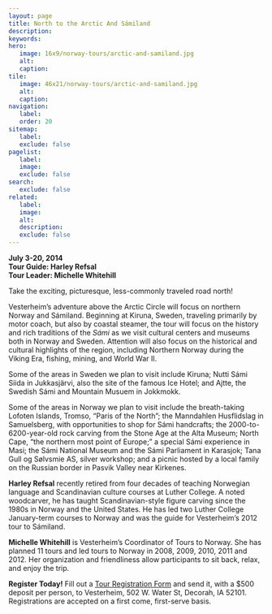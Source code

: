 ```yaml
---
layout: page
title: North to the Arctic And Sámiland
description:
keywords:
hero:
   image: 16x9/norway-tours/arctic-and-samiland.jpg
   alt: 
   caption:
tile:
   image: 46x21/norway-tours/arctic-and-samiland.jpg
   alt: 
   caption:   
navigation:
   label:
   order: 20
sitemap:
   label:
   exclude: false
pagelist:
   label:
   image:
   exclude: false  
search:
   exclude: false
related:
   label:
   image:
   alt:
   description:
   exclude: false
---
```

**July 3-20, 2014** <br />
**Tour Guide: Harley Refsal** <br />
**Tour Leader: Michelle Whitehill**

Take the exciting, picturesque, less-commonly traveled road north!

Vesterheim’s adventure above the Arctic Circle will focus on northern Norway and Sámiland. Beginning at Kiruna, Sweden, traveling primarily by motor coach, but also by coastal steamer, the tour will focus on the history and rich traditions of the _Sámi_ as we visit cultural centers and museums both in Norway and Sweden. Attention will also focus on the historical and cultural highlights of the region, including Northern Norway during the Viking Era, fishing, mining, and World War II.

Some of the areas in Sweden we plan to visit include Kiruna; Nutti Sámi Siida in Jukkasjärvi, also the site of the famous Ice Hotel; and Ajtte, the Swedish Sámi and Mountain Musuem in Jokkmokk.

Some of the areas in Norway we plan to visit include the breath-taking Lofoten Islands, Tromso, “Paris of the North”; the Manndahlen Husflidslag in Samuelsberg, with opportunities to shop for Sámi handcrafts; the 2000-to-6200-year-old rock carving from the Stone Age at the Alta Museum; North Cape, “the northern most point of Europe;” a special Sámi experience in Masi; the Sámi National Museum and the Sámi Parliament in Karasjok; Tana Gull og Sølvsmie AS, silver workshop; and a picnic hosted by a local family on the Russian border in Pasvik Valley near Kirkenes.

**Harley Refsal** recently retired from four decades of teaching Norwegian language and Scandinavian culture courses at Luther College. A noted woodcarver, he has taught Scandinavian-style figure carving since the 1980s in Norway and the United States. He has led two Luther College January-term courses to Norway and was the guide for Vesterheim’s 2012 tour to Sámiland.

**Michelle Whitehill** is Vesterheim’s Coordinator of Tours to Norway. She has planned 11 tours and led tours to Norway in 2008, 2009, 2010, 2011 and 2012. Her organization and friendliness allow participants to sit back, relax, and enjoy the trip.

**Register Today!** Fill out a [Tour Registration Form](/norway-tours/forms/documents/RegForm.pdf) and send it, with a $500 deposit per person, to Vesterheim, 502 W. Water St, Decorah, IA 52101. Registrations are accepted on a first come, first-serve basis.
